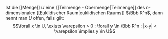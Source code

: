Ist die [[Menge]] $U$ eine [[Teilmenge - Obermenge|Teilmenge]] des $n$-dimensionalen [[Euklidischer Raum|euklidischen Raums]] $\Bbb R^n$, dann nennt man $U$ offen, falls gilt:
$$\forall x \in U, \exists \varepsilon > 0 : \forall y \in \Bbb R^n : |x-y| < \varepsilon \implies y \in U$$

